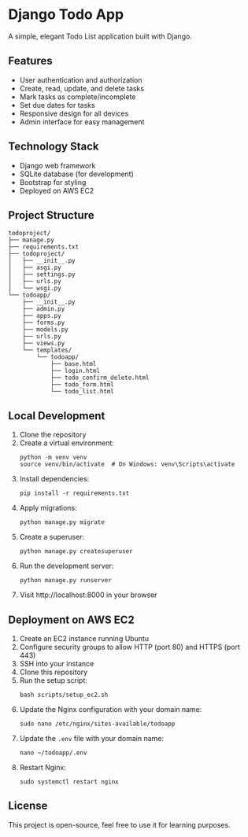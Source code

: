 # Django Todo App

A simple, elegant Todo List application built with Django.

## Features

- User authentication and authorization
- Create, read, update, and delete tasks
- Mark tasks as complete/incomplete
- Set due dates for tasks
- Responsive design for all devices
- Admin interface for easy management

## Technology Stack

- Django web framework
- SQLite database (for development)
- Bootstrap for styling
- Deployed on AWS EC2

## Project Structure

```
todoproject/
├── manage.py
├── requirements.txt
├── todoproject/
│   ├── __init__.py
│   ├── asgi.py
│   ├── settings.py
│   ├── urls.py
│   └── wsgi.py
└── todoapp/
    ├── __init__.py
    ├── admin.py
    ├── apps.py
    ├── forms.py
    ├── models.py
    ├── urls.py
    ├── views.py
    └── templates/
        └── todoapp/
            ├── base.html
            ├── login.html
            ├── todo_confirm_delete.html
            ├── todo_form.html
            └── todo_list.html
```

## Local Development

1. Clone the repository
2. Create a virtual environment:
   ```
   python -m venv venv
   source venv/bin/activate  # On Windows: venv\Scripts\activate
   ```
3. Install dependencies:
   ```
   pip install -r requirements.txt
   ```
4. Apply migrations:
   ```
   python manage.py migrate
   ```
5. Create a superuser:
   ```
   python manage.py createsuperuser
   ```
6. Run the development server:
   ```
   python manage.py runserver
   ```
7. Visit http://localhost:8000 in your browser

## Deployment on AWS EC2

1. Create an EC2 instance running Ubuntu
2. Configure security groups to allow HTTP (port 80) and HTTPS (port 443)
3. SSH into your instance
4. Clone this repository
5. Run the setup script:
   ```
   bash scripts/setup_ec2.sh
   ```
6. Update the Nginx configuration with your domain name:
   ```
   sudo nano /etc/nginx/sites-available/todoapp
   ```
7. Update the `.env` file with your domain name:
   ```
   nano ~/todoapp/.env
   ```
8. Restart Nginx:
   ```
   sudo systemctl restart nginx
   ```

## License

This project is open-source, feel free to use it for learning purposes.